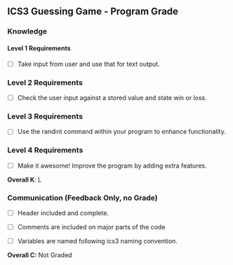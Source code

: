 ## ICS3 Guessing Game - Program Grade

### Knowledge 

#### Level 1 Requirements
- [ ] Take input from user and use that for text output.

### Level 2 Requirements
- [ ] Check the user input against a stored value and state win or loss.


### Level 3 Requirements

- [ ] Use the randint command within your program to enhance functionality.

### Level 4 Requirements

- [ ] Make it awesome! Improve the program by adding extra features.

**Overall K**: L



### Communication (Feedback Only, no Grade)

- [ ] Header included and complete.

- [ ] Comments are included on major parts of the code

- [ ] Variables are named following ics3 naming convention.

**Overall C:** Not Graded

